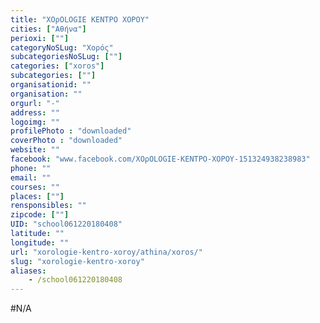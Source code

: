 ```yaml
---
title: "ΧΟρΟLOGIE ΚΕΝΤΡΟ ΧΟΡΟΥ"
cities: ["Αθήνα"]
perioxi: [""]
categoryNoSLug: "Χορός"
subcategoriesNoSLug: [""]
categories: ["xoros"]
subcategories: [""]
organisationid: ""
organisation: ""
orgurl: "-"
address: ""
logoimg: ""
profilePhoto : "downloaded"
coverPhoto : "downloaded"
website: ""
facebook: "www.facebook.com/ΧΟρΟLOGIE-ΚΕΝΤΡΟ-ΧΟΡΟΥ-151324938238983"
phone: ""
email: ""
courses: ""
places: [""]
rensponsibles: ""
zipcode: [""]
UID: "school061220180408"
latitude: ""
longitude: ""
url: "xorologie-kentro-xoroy/athina/xoros/"
slug: "xorologie-kentro-xoroy"
aliases:
    - /school061220180408
---
```





#N/A